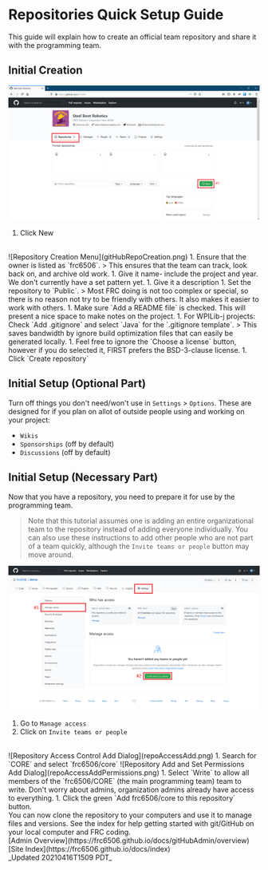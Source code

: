 # Repositories Quick Setup Guide

This guide will explain how to create an official team repository and share it with the programming team.

## Initial Creation

![Organization Repositories tab](gitHubOrgHomePage-QuickSetupAnnotation.png)

1. Click New
<br>
![Repository Creation Menu](gitHubRepoCreation.png)
1. Ensure that the owner is listed as `frc6506`.
   > This ensures that the team can track, look back on, and archive old work.
1. Give it name- include the project and year.  We don't currently have a set pattern yet.
1. Give it a description
1. Set the repository to `Public`.
   > Most FRC doing is not too complex or special, so there is no reason not try to be friendly with others.  It also makes it easier to work with others.
1. Make sure `Add a README file` is checked.  This will present a nice space to make notes on the project.
1. For WPILib-j projects: Check `Add .gitignore` and select `Java` for the `.gitignore template`.
   > This saves bandwidth by ignore build optimization files that can easily be generated locally.
1. Feel free to ignore the `Choose a license` button, however if you do selected it, FIRST prefers the BSD-3-clause license.
1. Click `Create repository`

## Initial Setup (Optional Part)

Turn off things you don't need/won't use in `Settings` > `Options`.  These are designed for if you plan on allot of outside people using and working on your project:

- `Wikis`
- `Sponsorships` (off by default)
- `Discussions`  (off by default)

## Initial Setup (Necessary Part)

Now that you have a repository, you need to prepare it for use by the programming team.
   > Note that this tutorial assumes one is adding an entire organizational team to the repository instead of adding everyone individually.  You can also use these instructions to add other people who are not part of a team quickly, although the `Invite teams or people` button may move around.

![Repository Access Controls](repoAccessControls.png)

1. Go to `Manage access`
1. Click on `Invite teams or people`
<br>
![Repository Access Control Add Dialog](repoAccessAdd.png)
1. Search for `CORE` and select `frc6506/core`
![Repository Add and Set Permissions Add Dialog](repoAccessAddPermissions.png)
1. Select `Write` to allow all members of the `frc6506/CORE` (the main programming team) team to write.  Don't worry about admins, organization admins already have access to everything.
1. Click the green `Add frc6506/core to this repository` button.

<br>
You can now clone the repository to your computers and use it to manage files and versions.  See the index for help getting started with git/GitHub on your local computer and FRC coding.

<br>
[Admin Overview](https://frc6506.github.io/docs/gitHubAdmin/overview)
[Site Index](https://frc6506.github.io/docs/index)
<br>
_Updated 20210416T1509 PDT_
